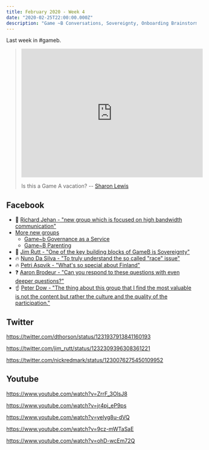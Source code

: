 ```yaml
---
title: February 2020 - Week 4
date: "2020-02-25T22:00:00.000Z"
description: "Game ~B Conversations, Sovereignty, Onboarding Brainstorming"
---
```


Last week in #gameb.

> <iframe src="https://giphy.com/embed/12RcUQnip7Yxxe" width="480" height="340" frameBorder="0" class="giphy-embed" allowFullScreen></iframe>
>
> Is this a Game A vacation? -- [Sharon Lewis](https://web.facebook.com/groups/1447251258838263/permalink/2603226996574011/)

## Facebook

- 📣 [Richard Jehan - "new group which is focused on high bandwidth communication"](https://web.facebook.com/groups/1447251258838263/permalink/2604728339757210/)
- [More new groups](https://web.facebook.com/pg/GameBHomePage/groups/?referrer=pages_groups_card_cta)
  - [Game~b Governance as a Service](https://web.facebook.com/groups/511071376510609/)
  - [Game~B Parenting](https://web.facebook.com/groups/1112002552485306/)
- 🧙 [Jim Rutt - "One of the key building blocks of GameB is Sovereignty"](https://web.facebook.com/groups/1447251258838263/permalink/2605780626318648/)
- 🔥 [Nuno Da Silva - "To truly understand the so called "race" issue"](https://web.facebook.com/groups/1447251258838263/permalink/2602846806612030/)
- 🔥 [Petri Aspvik - "What's so special about Finland"](https://web.facebook.com/groups/1447251258838263/permalink/2602315469998497/)
- ❓ [Aaron Brodeur - "Can you respond to these questions with even deeper questions?"](https://web.facebook.com/groups/1447251258838263/permalink/2600923296804381/)
- ☝️ [Peter Dow - "The thing about this group that I find the most valuable is not the content but rather the culture and the quality of the participation."](https://web.facebook.com/groups/1447251258838263/permalink/2600965856800125/)

## Twitter

https://twitter.com/dthorson/status/1231937913841160193

https://twitter.com/jim_rutt/status/1232309396308361221

https://twitter.com/nickredmark/status/1230076275450109952

## Youtube

https://www.youtube.com/watch?v=ZrrF_3OlsJ8

https://www.youtube.com/watch?v=jr4pj_eP9ps

https://www.youtube.com/watch?v=yelyg8u-dVQ

https://www.youtube.com/watch?v=9cz-mWTaSaE

https://www.youtube.com/watch?v=ohD-wcEm72Q

